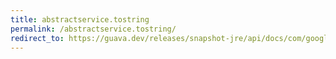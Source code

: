 ```yaml
---
title: abstractservice.tostring
permalink: /abstractservice.tostring/
redirect_to: https://guava.dev/releases/snapshot-jre/api/docs/com/google/common/util/concurrent/AbstractService.html#toString--
---
```

